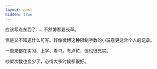 ```yaml
---
layout: post
hidden: true
---
```

应该写点东西了……不然博客要长草。

但是又不知道什么可写。好像微博这种限制字数的小玩意更适合个人的记录。

一周来都在实习、上学、看书。有点忙，但也很充实。

吵架次数也变少了，心情大多时候都很好。